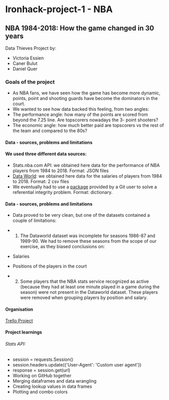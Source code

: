   # Ironhack-project-1 - NBA

## NBA 1984-2018: How the game changed in 30 years 

Data Thieves Project by:

* Victoria Essien
* Caner Bulut
* Daniel Quer

### Goals of the project
* As NBA fans, we have seen how the game has become more dynamic, points, point and shooting guards have become the dominators in the court. 
* We wanted to see how data backed this feeling, from two angles: 
* The performance angle: how many of the points are scored from beyond the 7.25 line. Are topscorers nowadays the 3- point shooters? 
* The economic angle: how much better paid are topscorers vs the rest of the team and compared to the 80s?


#### Data - sources, problems and limitations

#### We used three different data sources:
* Stats.nba.com API: we obtained here data for the performance of NBA players from 1984 to 2018. Format: JSON files
* [Data World](https://data.world/datadavis/nba-salaries): we obtained here data for the salaries of players from 1984 to 2018. Format: 2 csv files
* We eventually had to use a [package](https://github.com/swar/nba_api) provided by a Git user to solve a referential integrity problem. Format: dictionary.

#### Data - sources, problems and limitations
* Data proved to be very clean, but one of the datasets contained a couple of limitations:
* 1. The Dataworld dataset was incomplete for seasons 1986-87 and 1989-90. We had to remove these seasons from the 
scope of our exercise, as they biased conclusions on:

* Salaries
* Positions of the players in the court

* 2. Some players that the NBA stats service recognized as active (because they had at least one minute played in a game during the season) were not present in the Dataworld dataset. These players were removed when grouping players by position and salary.

#### Organisation
[Trello Project](https://trello.com/b/UcY4or2o/list-of-tasks) 
#### Project learnings
###### Stats API: 
* session = requests.Session()
* session.headers.update({'User-Agent': 'Custom user agent'})
* response = session.get(url)
* Working on GitHub together
* Merging dataframes and data wrangling
* Creating lookup values in data frames
* Plotting and combo colors





